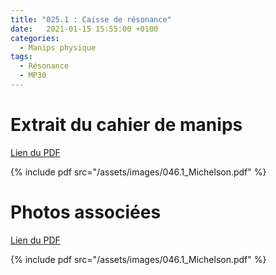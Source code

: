 ```yaml
---
title: "025.1 : Caisse de résonance"
date:   2021-01-15 15:55:00 +0100
categories:
  - Manips physique
tags:
  - Résonance
  - MP30
---
```


# Extrait du cahier de manips

[Lien du PDF](/assets/images/046.1_Michelson.pdf)

{% include pdf src="/assets/images/046.1_Michelson.pdf" %}

# Photos associées

[Lien du PDF](/assets/images/046.1_Michelson.pdf)

{% include pdf src="/assets/images/046.1_Michelson.pdf" %}
